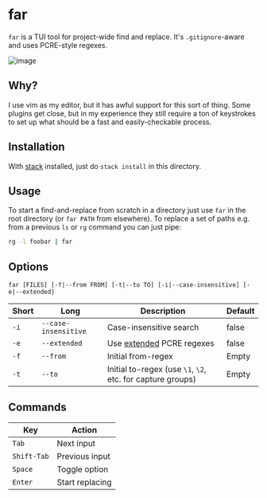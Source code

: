 # far

`far` is a TUI tool for project-wide find and replace. It's `.gitignore`-aware
and uses PCRE-style regexes.

![image](https://user-images.githubusercontent.com/823979/210457145-ba4bbedd-993f-44cc-b7a2-f8e538cf67ff.png)

## Why?

I use vim as my editor, but it has awful support for this sort of thing. Some plugins get close, but in my experience they still require a ton of keystrokes to set up what should be a fast and easily-checkable process.

## Installation

With [stack](https://docs.haskellstack.org/en/stable/) installed, just do `stack install` in this directory.

## Usage

To start a find-and-replace from scratch in a directory just use `far` in the
root directory (or `far PATH` from elsewhere). To replace a set of paths e.g.
from a previous `ls` or `rg` command you can just pipe:

```bash
rg -l foobar | far
```

## Options

`far [FILES] [-f|--from FROM] [-t|--to TO] [-i|--case-insensitive] [-e|--extended]`

| Short | Long | Description | Default |
| ----- | ---- | ----------- | ------- |
| `-i` | `--case-insensitive` | Case-insensitive search | false |
| `-e` | `--extended` | Use [extended](https://www.pcre.org/original/doc/html/pcrepattern.html#atomicgroup) PCRE regexes | false |
| `-f` | `--from` | Initial from-regex | Empty |
| `-t` | `--to` | Initial to-regex (use `\1`, `\2`, etc. for capture groups) | Empty |

## Commands

| Key | Action |
| --- | ------ |
| `Tab` | Next input |
| `Shift-Tab` | Previous input |
| `Space` | Toggle option |
| `Enter` | Start replacing |
